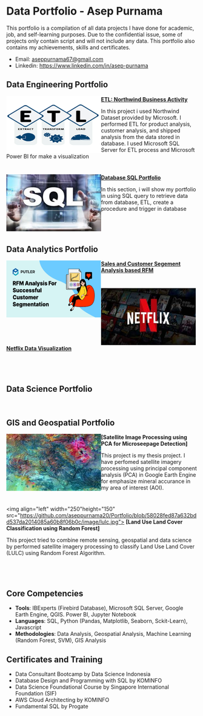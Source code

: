 # Data Portfolio - Asep Purnama
This portfolio is a compilation of all data projects I have done for academic, job, and self-learning purposes. Due to the confidential issue, some of projects only contain script and will not include any data. This portfolio also contains my achievements, skills and certificates.
- Email: aseppurnama67@gmail.com
- Linkedin: https://www.linkedin.com/in/asep-purnama
## Data Engineering Portfolio
<img align="left" width="250" height="150" src="https://github.com/aseppurnama20/Portfolio/blob/58028fed87a632bdd537da2014085a60b8f06b0c/image/etl.png"> **[ETL: Northwind Business Activity](https://github.com/aseppurnama20/DSLS-Data-Engineer-Case-Study.git)**

In this project i used Northwind Dataset provided by Microsoft. I performed ETL for product analysis, customer analysis, and shipped analysis from the data stored in database. I used Microsoft SQL Server for ETL process and Microsoft Power BI for make a visualization

#
<img align="left" width="250" height="150" src="https://github.com/aseppurnama20/Portfolio/blob/aa9264176ac0704e389e33dd171b91af6636e169/image/sql.jpg"> **[Database SQL Portfolio](https://github.com/aseppurnama20/SQL-Portofolio.git)**

In this section, i will show my portfolio in using SQL query to retrieve data from database, ETL, create a procedure and trigger in database

#

<br />

## Data Analytics Portfolio
<img align="left" width="250" height="150" src="https://github.com/aseppurnama20/Portfolio/blob/58028fed87a632bdd537da2014085a60b8f06b0c/image/rfm.png"> **[Sales and Customer Segement Analysis based RFM](https://github.com/aseppurnama20/DSLS-Data-Analytics-Case-Study.git)**



#
<img align="left" width="250" height="150" src="https://github.com/aseppurnama20/Portfolio/blob/58028fed87a632bdd537da2014085a60b8f06b0c/image/netflix.jpg"> **[Netflix Data Visualization](https://github.com/aseppurnama20/netflix-data-visualization.git)**

#

<br />

## Data Science Portfolio

<br />

## GIS and Geospatial Portfolio
<img align="left" width="250" height="150" src="https://github.com/aseppurnama20/Portfolio/blob/58028fed87a632bdd537da2014085a60b8f06b0c/image/microseepage.jpg"> **[Satellite Image Processing using PCA for Microseepage Detection]**

This project is my thesis project. I have perfomed satellite imagery processing using principal component analysis (PCA) in Google Earth Engine for emphasize mineral accurance in my area of interest (AOI). 
#
<img align="left" width="250"height="150" src="https://github.com/aseppurnama20/Portfolio/blob/58028fed87a632bdd537da2014085a60b8f06b0c/image/lulc.jpg"> **[Land Use Land Cover Classification using Random Forest]**

This project tried to combine remote sensing, geospatial and data science by performed satellite imagery processing to classify Land Use Land Cover (LULC) using Random Forest Algorithm.
#

<br />

## Core Competencies
- **Tools**: IBExperts (Firebird Database), Microsoft SQL Server, Google Earth Engine, QGIS. Power BI, Jupyter Notebook
- **Languages**: SQL, Python (Pandas, Matplotlib, Seaborn, Sckit-Learn), Javascript
- **Methodologies**: Data Analysis, Geospatial Analysis, Machine Learning (Random Forest, SVM), GIS Analysis
## Certificates and Training
- Data Consultant Bootcamp by Data Science Indonesia
- Database Design and Programming with SQL by KOMINFO
- Data Science Foundational Course by Singapore International Foundation (SIF)
- AWS Cloud Architecting by KOMINFO
- Fundamental SQL by Progate
